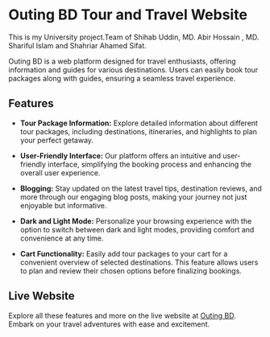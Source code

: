 # Outing BD Tour and Travel Website
This is my University project.Team of Shihab Uddin, MD. Abir Hossain , MD. Shariful Islam and Shahriar Ahamed Sifat.

Outing BD is a web platform designed for travel enthusiasts, offering information and guides for various destinations. Users can easily book tour packages along with guides, ensuring a seamless travel experience.

## Features

- **Tour Package Information:** Explore detailed information about different tour packages, including destinations, itineraries, and highlights to plan your perfect getaway.

- **User-Friendly Interface:** Our platform offers an intuitive and user-friendly interface, simplifying the booking process and enhancing the overall user experience.

- **Blogging:** Stay updated on the latest travel tips, destination reviews, and more through our engaging blog posts, making your journey not just enjoyable but informative.

- **Dark and Light Mode:** Personalize your browsing experience with the option to switch between dark and light modes, providing comfort and convenience at any time.

- **Cart Functionality:** Easily add tour packages to your cart for a convenient overview of selected destinations. This feature allows users to plan and review their chosen options before finalizing bookings.


## Live Website

Explore all these features and more on the live website at [Outing BD](https://outingbd-e0644.web.app/). Embark on your travel adventures with ease and excitement.

